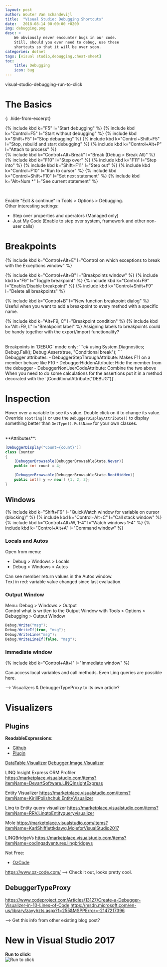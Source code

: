 ```yaml
---
layout: post
author: Wouter Van Schandevijl
title:  "Visual Studio: Debugging Shortcuts"
date:   2018-08-14 00:00:00 +0200
img: debugging.png
desc: >
    We obviously never encounter bugs in our code.
    Still, should you ever need to debug, use these
    shortcuts so that it will be over soon.
categories: dotnet
tags: [visual studio,debugging,cheat-sheet]
toc:
    title: Debugging
    icon: bug
---
```



visual-studio-debugging-run-to-click

# The Basics
{: .hide-from-excerpt}

{% include kbd k="F5" l="Start debugging" %}
{% include kbd k="Control+F5" l="Start without debugging" %}
{% include kbd k="Shift+F5" l="Stop debugging" %}
{% include kbd k="Control+Shift+F5" l="Stop, rebuild and start debugging" %}
{% include kbd k="Control+Alt+P" l="Attach to process" %}
<br>
{% include kbd k="Control+Alt+Break" l="Break (Debug > Break All)" %}
{% include kbd k="F10" l="Step over" %}
{% include kbd k="F11" l="Step into" %}
{% include kbd k="Shift+F11" l="Step out" %}
{% include kbd k="Control+F10" l="Run to cursor" %}
{% include kbd k="Control+Shift+F10" l="Set next statement" %}
{% include kbd k="Alt+Num *" l="See current statement" %}


<br>

<!--more-->

Enable "Edit & continue" in Tools > Options > Debugging.  
Other interesting settings:  
- Step over properties and operators (Managed only)
- Just My Code (Enable to step over system, framework and other non-user calls)


# Breakpoints

{% include kbd k="Control+Alt+E" l="Control on which exceptions to break with the Exceptions window" %}

{% include kbd k="Control+Alt+B" l="Breakpoints window" %}
{% include kbd k="F9" l="Toggle breakpoint" %}
{% include kbd k="Control+F9" l="Enable/Disable breakpoint" %}
{% include kbd k="Control+Shift+F9" l="Delete all breakpoints" %}

{% include kbd k="Control+B" l="New function breakpoint dialog" %}
Useful when you want to add a breakpoint to every method with a specific name.

{% include kbd k="Alt+F9, C" l="Breakpoint condition" %}
{% include kbd k="Alt+F9, L" l="Breakpoint label" %}
Assigning labels to breakpoints could be handy together with the export/import functionality?


<br>
Breakpoints in `DEBUG` mode only:  
```c#
using System.Diagnostics;
Debug.Fail();
Debug.Assert(true, "Conditional break");
```

<br>
Debugger attributes:  
- DebuggerStepThroughAttribute: Makes F11 on a member behave like F10
- DebuggerHiddenAttribute: Hide the member from the debugger
- DebuggerNonUserCodeAttribute: Combine the two above

<br>
When you need to do some calculations for the assertions
put it in a method decorated with the `[ConditionalAttribute("DEBUG")]`.



# Inspection

Hover over a variable to see its value. Double click on it to 
change its value. Override `ToString()` or use the 
`DebuggerDisplayAttribute()` to display something better than
`GetType().FullName` for your own classes.


<br>
**Attributes**:  

```c#
[DebuggerDisplay("Count={count}")]
class Counter
{
    [DebuggerBrowsable(DebuggerBrowsableState.Never)]
    public int count = 4;

    [DebuggerBrowsable(DebuggerBrowsableState.RootHidden)]
    public int[] y => new[] {1, 2, 3};
}
```

## Windows

{% include kbd k="Shift+F9" l="QuickWatch window for variable on cursor (blocking)" %}
{% include kbd k="Control+Alt+C" l="Call stack window" %}
{% include kbd k="Control+Alt+W, 1-4" l="Watch windows 1-4" %}
{% include kbd k="Control+Alt+A" l="Command window" %}


### Locals and Autos

Open from menu:  
- Debug > Windows > Locals
- Debug > Windows > Autos

Can see member return values in the Autos window.  
Text in red: variable value changed since last evaluation.  


### Output Window

Menu: Debug > Windows > Output  
Control what is written to the Output Window with Tools > Options > Debugging > Output Window

```c#
Debug.Write("msg");
Debug.WriteIf(true, "msg");
Debug.WriteLine("msg");
Debug.WriteLineIf(false, "msg");
```

### Immediate window

{% include kbd k="Control+Alt+I" l="Immediate window" %}

Can access local variables and call methods. Even Linq queries
are possible here. 



--> Visualizers & DebuggerTypeProxy to its own article?

# Visualizers

## Plugins

**ReadableExpressions**:  
- [Github](https://github.com/agileobjects/ReadableExpressions)
- [Plugin](https://marketplace.visualstudio.com/items?itemName=vs-publisher-1232914.ReadableExpressionsVisualizers)

[DataTable Visualizer](https://marketplace.visualstudio.com/items?itemName=ShineTools.DataTableVisualizer)
[Debugger Image Visualizer](https://marketplace.visualstudio.com/items?itemName=AleksanderBerus.DebuggerImageVisualizerPreview)

LINQ Insight Express ORM Profiler
https://marketplace.visualstudio.com/items?itemName=DevartSoftware.LINQInsightExpress

Entity Visualizer
https://marketplace.visualstudio.com/items?itemName=KirillPolishchuk.EntityVisualizer

Linq to Entity query visualizer
https://marketplace.visualstudio.com/items?itemName=RRV.LinqtoEntityqueryvisualizer


Mole
https://marketplace.visualstudio.com/items?itemName=KarlShifflettkdawg.MoleforVisualStudio2017

LINQBridgeVs
https://marketplace.visualstudio.com/items?itemName=codingadventures.linqbridgevs






Not Free:
- [OzCode](https://marketplace.visualstudio.com/items?itemName=CodeValueLtd.OzCode)

https://www.oz-code.com/
--> Check it out, looks pretty cool.


## DebuggerTypeProxy



https://www.codeproject.com/Articles/13127/Create-a-Debugger-Visualizer-in-10-Lines-of-Code
https://msdn.microsoft.com/en-us/library/zayyhzts.aspx?f=255&MSPPError=-2147217396



--> Get this info from other existing blog post?



# New in Visual Studio 2017

**Run to click**:  
![Run to click](/assets/visual-studio-debugging-run-to-click.png)
